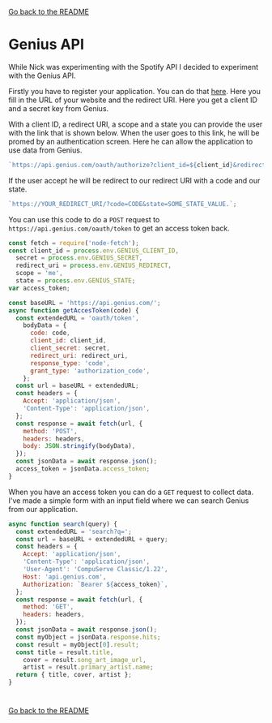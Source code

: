 [Go back to the README](https://github.com/martendebruijn/meesterproef-1920)

# Genius API

While Nick was experimenting with the Spotify API I decided to experiment with the Genius API.

Firstly you have to register your application. You can do that [here](https://docs.genius.com/). Here you fill in the URL of your website and the redirect URI. Here you get a client ID and a secret key from Genius.

With a client ID, a redirect URI, a scope and a state you can provide the user with the link that is shown below. When the user goes to this link, he will be promed by an authentication screen. Here he can allow the application to use data from Genius.

```js
`https://api.genius.com/oauth/authorize?client_id=${client_id}&redirect_uri=${redirect_uri}&scope=${scope}&state=${state}&response_type=code`;
```

If the user accept he will be redirect to our redirect URI with a code and our state.

```js
`https://YOUR_REDIRECT_URI/?code=CODE&state=SOME_STATE_VALUE.`;
```

You can use this code to do a `POST` request to `https://api.genius.com/oauth/token` to get an access token back.

```js
const fetch = require('node-fetch');
const client_id = process.env.GENIUS_CLIENT_ID,
  secret = process.env.GENIUS_SECRET,
  redirect_uri = process.env.GENIUS_REDIRECT,
  scope = 'me',
  state = process.env.GENIUS_STATE;
var access_token;

const baseURL = 'https://api.genius.com/';
async function getAccesToken(code) {
  const extendedURL = 'oauth/token',
    bodyData = {
      code: code,
      client_id: client_id,
      client_secret: secret,
      redirect_uri: redirect_uri,
      response_type: 'code',
      grant_type: 'authorization_code',
    };
  const url = baseURL + extendedURL;
  const headers = {
    Accept: 'application/json',
    'Content-Type': 'application/json',
  };
  const response = await fetch(url, {
    method: 'POST',
    headers: headers,
    body: JSON.stringify(bodyData),
  });
  const jsonData = await response.json();
  access_token = jsonData.access_token;
}
```

When you have an access token you can do a `GET` request to collect data. I've made a simple form with an input field where we can search Genius from our application.

```js
async function search(query) {
  const extendedURL = 'search?q=';
  const url = baseURL + extendedURL + query;
  const headers = {
    Accept: 'application/json',
    'Content-Type': 'application/json',
    'User-Agent': 'CompuServe Classic/1.22',
    Host: 'api.genius.com',
    Authorization: `Bearer ${access_token}`,
  };
  const response = await fetch(url, {
    method: 'GET',
    headers: headers,
  });
  const jsonData = await response.json();
  const myObject = jsonData.response.hits;
  const result = myObject[0].result;
  const title = result.title,
    cover = result.song_art_image_url,
    artist = result.primary_artist.name;
  return { title, cover, artist };
}
```

#

[Go back to the README](https://github.com/martendebruijn/meesterproef-1920)
